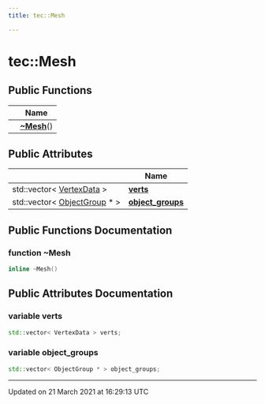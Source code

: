 ```yaml
---
title: tec::Mesh

---
```


# tec::Mesh



## Public Functions

|                | Name           |
| -------------- | -------------- |
| | **[~Mesh](/engine/Classes/structtec_1_1_mesh/#function-~mesh)**() |

## Public Attributes

|                | Name           |
| -------------- | -------------- |
| std::vector< [VertexData](/engine/Classes/structtec_1_1_vertex_data/) > | **[verts](/engine/Classes/structtec_1_1_mesh/#variable-verts)**  |
| std::vector< [ObjectGroup](/engine/Classes/structtec_1_1_object_group/) * > | **[object_groups](/engine/Classes/structtec_1_1_mesh/#variable-object_groups)**  |

## Public Functions Documentation

### function ~Mesh

```cpp
inline ~Mesh()
```


## Public Attributes Documentation

### variable verts

```cpp
std::vector< VertexData > verts;
```


### variable object_groups

```cpp
std::vector< ObjectGroup * > object_groups;
```


-------------------------------

Updated on 21 March 2021 at 16:29:13 UTC